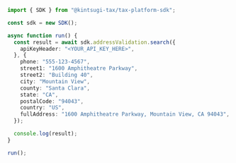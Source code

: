 <!-- Start SDK Example Usage [usage] -->
```typescript
import { SDK } from "@kintsugi-tax/tax-platform-sdk";

const sdk = new SDK();

async function run() {
  const result = await sdk.addressValidation.search({
    apiKeyHeader: "<YOUR_API_KEY_HERE>",
  }, {
    phone: "555-123-4567",
    street1: "1600 Amphitheatre Parkway",
    street2: "Building 40",
    city: "Mountain View",
    county: "Santa Clara",
    state: "CA",
    postalCode: "94043",
    country: "US",
    fullAddress: "1600 Amphitheatre Parkway, Mountain View, CA 94043",
  });

  console.log(result);
}

run();

```
<!-- End SDK Example Usage [usage] -->